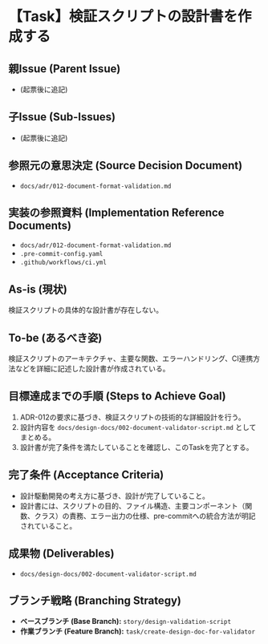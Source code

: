 # 【Task】検証スクリプトの設計書を作成する

## 親Issue (Parent Issue)
- (起票後に追記)

## 子Issue (Sub-Issues)
- (起票後に追記)

## 参照元の意思決定 (Source Decision Document)
- `docs/adr/012-document-format-validation.md`

## 実装の参照資料 (Implementation Reference Documents)
- `docs/adr/012-document-format-validation.md`
- `.pre-commit-config.yaml`
- `.github/workflows/ci.yml`

## As-is (現状)
検証スクリプトの具体的な設計書が存在しない。

## To-be (あるべき姿)
検証スクリプトのアーキテクチャ、主要な関数、エラーハンドリング、CI連携方法などを詳細に記述した設計書が作成されている。

## 目標達成までの手順 (Steps to Achieve Goal)
1. ADR-012の要求に基づき、検証スクリプトの技術的な詳細設計を行う。
2. 設計内容を `docs/design-docs/002-document-validator-script.md` としてまとめる。
3. 設計書が完了条件を満たしていることを確認し、このTaskを完了とする。

## 完了条件 (Acceptance Criteria)
- 設計駆動開発の考え方に基づき、設計が完了していること。
- 設計書には、スクリプトの目的、ファイル構造、主要コンポーネント（関数、クラス）の責務、エラー出力の仕様、pre-commitへの統合方法が明記されていること。

## 成果物 (Deliverables)
- `docs/design-docs/002-document-validator-script.md`

## ブランチ戦略 (Branching Strategy)
- **ベースブランチ (Base Branch):** `story/design-validation-script`
- **作業ブランチ (Feature Branch):** `task/create-design-doc-for-validator`
